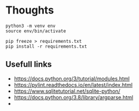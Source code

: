 # Thoughts

~~~
python3 -m venv env
source env/bin/activate

pip freeze > requirements.txt
pip install -r requirements.txt
~~~

## Usefull links

- https://docs.python.org/3/tutorial/modules.html
- https://pylint.readthedocs.io/en/latest/index.html
- https://www.sqlitetutorial.net/sqlite-python/
- https://docs.python.org/3.8/library/argparse.html
- 